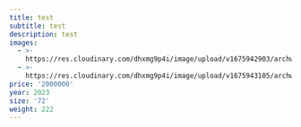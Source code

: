 ```yaml
---
title: test
subtitle: test
description: test
images:
  - >-
    https://res.cloudinary.com/dhxmg9p4i/image/upload/v1675942903/archweb/10_CZ_VYSO%C4%8CINA_fota_let_12102015_328_hmfx7f.jpg
  - >-
    https://res.cloudinary.com/dhxmg9p4i/image/upload/v1675943105/archweb/DSCF3857_yjstzy.jpg
price: '2000000'
year: 2023
size: '72'
weight: 222
---
```


